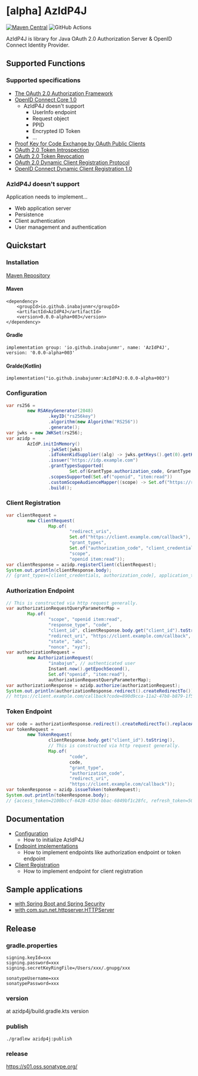 # [alpha] AzIdP4J

[![Maven Central](https://img.shields.io/maven-central/v/io.github.inabajunmr/AzIdP4J.svg?label=Maven%20Central)](https://search.maven.org/search?q=g:%22io.github.inabajunmr%22%20AND%20a:%22AzIdP4J%22)
![GitHub Actions](https://github.com/inabajunmr/azidp4j/actions/workflows/main.yml/badge.svg)

AzIdP4J is library for Java OAuth 2.0 Authorization Server & OpenID Connect Identity Provider.

## Supported Functions

### Supported specifications

* [The OAuth 2.0 Authorization Framework](https://www.rfc-editor.org/rfc/rfc6749)
* [OpenID Connect Core 1.0](https://openid.net/specs/openid-connect-core-1_0.html)
  * AzIdP4J doesn't support
    * UserInfo endpoint
    * Request object
    * PPID
    * Encrypted ID Token
    * ...
* [Proof Key for Code Exchange by OAuth Public Clients](https://datatracker.ietf.org/doc/html/rfc7636)
* [OAuth 2.0 Token Introspection](https://datatracker.ietf.org/doc/html/rfc7662)
* [OAuth 2.0 Token Revocation](https://datatracker.ietf.org/doc/html/rfc7009)
* [OAuth 2.0 Dynamic Client Registration Protocol](https://www.rfc-editor.org/rfc/rfc7591)
* [OpenID Connect Dynamic Client Registration 1.0](https://openid.net/specs/openid-connect-registration-1_0.html)

### AzIdP4J doesn't support

Application needs to implement...

* Web application server
* Persistence
* Client authentication
* User management and authentication

## Quickstart

### Installation

[Maven Repository](https://mvnrepository.com/artifact/io.github.inabajunmr/AzIdP4J/0.0.0-alpha+003)

#### Maven

```
<dependency>
    <groupId>io.github.inabajunmr</groupId>
    <artifactId>AzIdP4J</artifactId>
    <version>0.0.0-alpha+003</version>
</dependency>
```

#### Gradle

```
implementation group: 'io.github.inabajunmr', name: 'AzIdP4J', version: '0.0.0-alpha+003'
```

#### Gralde(Kotlin)

```
implementation("io.github.inabajunmr:AzIdP4J:0.0.0-alpha+003")
```

### Configuration

```java
var rs256 =
        new RSAKeyGenerator(2048)
                .keyID("rs256key")
                .algorithm(new Algorithm("RS256"))
                .generate();
var jwks = new JWKSet(rs256);
var azidp =
        AzIdP.initInMemory()
                .jwkSet(jwks)
                .idTokenKidSupplier((alg) -> jwks.getKeys().get(0).getKeyID())
                .issuer("https://idp.example.com")
                .grantTypesSupported(
                        Set.of(GrantType.authorization_code, GrantType.client_credentials))
                .scopesSupported(Set.of("openid", "item:read"))
                .customScopeAudienceMapper((scope) -> Set.of("https://rs.example.com"))
                .build();
```

### Client Registration

```java
var clientRequest =
        new ClientRequest(
                Map.of(
                        "redirect_uris",
                        Set.of("https://client.example.com/callback"),
                        "grant_types",
                        Set.of("authorization_code", "client_credentials"),
                        "scope",
                        "openid item:read"));
var clientResponse = azidp.registerClient(clientRequest);
System.out.println(clientResponse.body);
// {grant_types=[client_credentials, authorization_code], application_type=web, scope=openid item:read, require_auth_time=false, client_secret=f13b412b-f5b6-4432-9764-ffa891ef5ae9, redirect_uris=[https://client.example.com/callback], client_id=b9b60f89-97f3-4537-9604-a638d58df4d4, token_endpoint_auth_method=client_secret_basic, response_types=[code], id_token_signed_response_alg=RS256}
```

### Authorization Endpoint

```java
// This is constructed via http request generally.
var authorizationRequestQueryParameterMap =
        Map.of(
                "scope", "openid item:read",
                "response_type", "code",
                "client_id", clientResponse.body.get("client_id").toString(),
                "redirect_uri", "https://client.example.com/callback",
                "state", "abc",
                "nonce", "xyz");
var authorizationRequest =
        new AuthorizationRequest(
                "inabajun", // authenticated user
                Instant.now().getEpochSecond(),
                Set.of("openid", "item:read"),
                authorizationRequestQueryParameterMap);
var authorizationResponse = azidp.authorize(authorizationRequest);
System.out.println(authorizationResponse.redirect().createRedirectTo());
// https://client.example.com/callback?code=890d9cca-11a2-47b8-b879-1f584fdb0354&state=abc
```

### Token Endpoint
```java
var code = authorizationResponse.redirect().createRedirectTo().replaceAll(".*code=([^&]+).*", "$1");
var tokenRequest =
        new TokenRequest(
                clientResponse.body.get("client_id").toString(),
                // This is constructed via http request generally.
                Map.of(
                        "code",
                        code,
                        "grant_type",
                        "authorization_code",
                        "redirect_uri",
                        "https://client.example.com/callback"));
var tokenResponse = azidp.issueToken(tokenRequest);
System.out.println(tokenResponse.body);
// {access_token=2100bccf-6428-435d-bbac-6849bf1c28fc, refresh_token=50ecc0bd-a48a-4df4-a62e-768896ba4f24, scope=openid item:read, id_token=eyJraWQiOiJyczI1NmtleSIsImFsZyI6IlJTMjU2In0.eyJhdF9oYXNoIjoiZHZDcXhOQ3lNNG9kdWhfS1EwU0trZyIsInN1YiI6ImluYWJhanVuIiwiYXVkIjoiNGUzMWViZDItNTZmNy00MDM0LWIwNjEtNjcyNGEzNzUwYTEwIiwiYXpwIjoiNGUzMWViZDItNTZmNy00MDM0LWIwNjEtNjcyNGEzNzUwYTEwIiwiYXV0aF90aW1lIjoxNjY4OTMzNDU5LCJpc3MiOiJodHRwczovL2lkcC5leGFtcGxlLmNvbSIsImV4cCI6MTY2ODkzNDA1OSwiaWF0IjoxNjY4OTMzNDU5LCJub25jZSI6Inh5eiIsImp0aSI6ImY0YjhlMGUyLWIwMTktNDI1ZC1hMmRkLTdmZWUwNzFmYzM3NSJ9.n-YJnhe-NlQdzydRoPq2I0bSsWD-iyx3DHYToZvmUHnncgcpjEvNA2QGsWnSPShJickAAh3sJ53d4LenMJDpGzhJbeAYq3Fh6UgC_NsH5yYimbCFg1i6nVySV-ntbC6tmvAz1Ey1QsIHmZO5azGzbIbjm47jfl-NhZHbH4pg7lBbQ3_KmOy3kfmOil14Qyz8sNrT4LX_5T4nK3YjrPWDsCYlGm_cXHL5zwPnwZkWifU-D6ro-j9yK3E30kQ2qEsj_bhjzcpLem7-y67EfzuJTAhQbxPaasToh_lcPXaXS9krVodU1pPkk6aFs4IDurbqsoUGZH28YEOW4oowbSoyyw, state=abc, token_type=bearer, expires_in=600}
```

## Documentation

* [Configuration](docs/config.md)
  * How to initialize AzIdP4J
* [Endpoint implementations](docs/endpoint-implementations.md)
  * How to implement endpoints like authorization endpoint or token endpoint
* [Client Registration](docs/client-registration.md)
  * How to implement endpoint for client registration

## Sample applications

* [with Spring Boot and Spring Security](azidp4j-spring-security-sample)
* [with com.sun.net.httpserver.HTTPServer](azidp4j-httpserver-sample)

## Release

### gradle.properties

```
signing.keyId=xxx
signing.password=xxx
signing.secretKeyRingFile=/Users/xxx/.gnupg/xxx

sonatypeUsername=xxx
sonatypePassword=xxx
```

### version

at azidp4j/build.gradle.kts version

### publish

```
./gradlew azidp4j:publish
```

### release

https://s01.oss.sonatype.org/